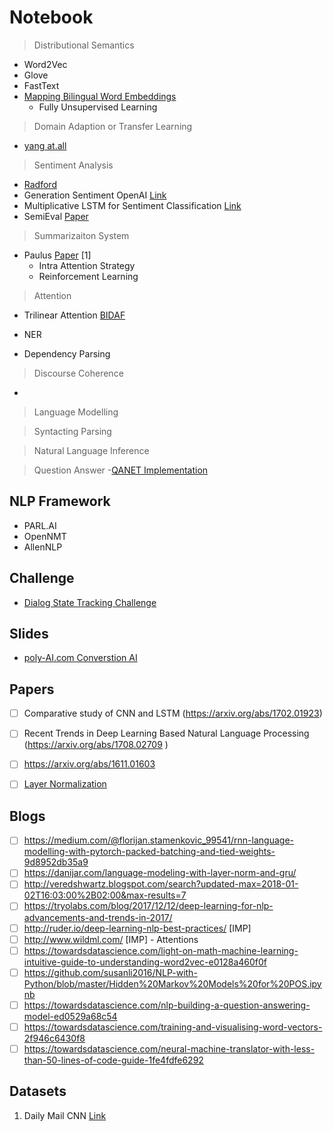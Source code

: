 # Notebook

> Distributional Semantics

- Word2Vec
- Glove
- FastText
- [Mapping Bilingual Word Embeddings](https://arxiv.org/abs/1710.04087) 
  - Fully Unsupervised Learning

> Domain Adaption or Transfer Learning

- [yang at.all](http://aclweb.org/anthology/D17-1312)

> Sentiment Analysis
- [Radford](https://arxiv.org/abs/1704.01444)
- Generation Sentiment OpenAI [Link](https://blog.openai.com/unsupervised-sentiment-neuron/)
- Multiplicative LSTM for Sentiment Classification [Link](https://arxiv.org/abs/1609.07959)
- SemiEval [Paper](http://www.aclweb.org/anthology/S17-2088)


> Summarizaiton System
- Paulus [Paper](https://arxiv.org/abs/1705.04304) [1]
  - Intra Attention Strategy
  - Reinforcement Learning
  


> Attention 
- Trilinear Attention [BIDAF](https://arxiv.org/pdf/1611.01603.pdf)



- NER
- Dependency Parsing

> Discourse Coherence
- 

> Language Modelling 


> Syntacting Parsing

> Natural Language Inference

> Question Answer
-[QANET Implementation](https://medium.com/@minsangkim/implementing-question-answering-networks-with-cnns-5ae5f08e312b)


## NLP Framework
- PARL.AI
- OpenNMT
- AllenNLP


## Challenge
- [Dialog State Tracking Challenge](http://camdial.org/~mh521/dstc/)


## Slides

- [poly-AI.com Converstion AI](https://www.poly-ai.com/docs/naacl18.pdf?utm_campaign=Revue%20newsletter&utm_medium=Newsletter&utm_source=NLP%20News) 

## Papers
- [ ] Comparative study of CNN and LSTM (https://arxiv.org/abs/1702.01923)
- [ ] Recent Trends in Deep Learning Based Natural Language Processing (https://arxiv.org/abs/1708.02709 )
- [ ] https://arxiv.org/abs/1611.01603
- [ ] [Layer Normalization](https://arxiv.org/pdf/1607.06450.pdf)
 

## Blogs
- [ ] https://medium.com/@florijan.stamenkovic_99541/rnn-language-modelling-with-pytorch-packed-batching-and-tied-weights-9d8952db35a9
- [ ] https://danijar.com/language-modeling-with-layer-norm-and-gru/
- [ ] http://veredshwartz.blogspot.com/search?updated-max=2018-01-02T16:03:00%2B02:00&max-results=7
- [ ] https://tryolabs.com/blog/2017/12/12/deep-learning-for-nlp-advancements-and-trends-in-2017/
- [ ] http://ruder.io/deep-learning-nlp-best-practices/ [IMP]
- [ ] http://www.wildml.com/ [IMP] - Attentions 
- [ ] https://towardsdatascience.com/light-on-math-machine-learning-intuitive-guide-to-understanding-word2vec-e0128a460f0f 
- [ ] https://github.com/susanli2016/NLP-with-Python/blob/master/Hidden%20Markov%20Models%20for%20POS.ipynb
- [ ] https://towardsdatascience.com/nlp-building-a-question-answering-model-ed0529a68c54
- [ ] https://towardsdatascience.com/training-and-visualising-word-vectors-2f946c6430f8
- [ ] https://towardsdatascience.com/neural-machine-translator-with-less-than-50-lines-of-code-guide-1fe4fdfe6292
## Datasets
1. Daily Mail CNN [Link](https://github.com/abisee/cnn-dailymail)
